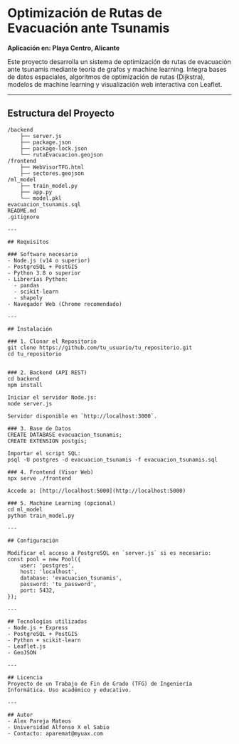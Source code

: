 
# Optimización de Rutas de Evacuación ante Tsunamis
**Aplicación en: Playa Centro, Alicante**

Este proyecto desarrolla un sistema de optimización de rutas de evacuación ante tsunamis mediante teoría de grafos y machine learning. Integra bases de datos espaciales, algoritmos de optimización de rutas (Dijkstra), modelos de machine learning y visualización web interactiva con Leaflet.

---

## Estructura del Proyecto

```
/backend
    ├── server.js
    ├── package.json
    ├── package-lock.json
    └── rutaEvacuacion.geojson
/frontend
    ├── WebVisorTFG.html
    ├── sectores.geojson
/ml_model
    ├── train_model.py
    ├── app.py
    └── model.pkl
evacuacion_tsunamis.sql
README.md
.gitignore

---

## Requisitos

### Software necesario
- Node.js (v14 o superior)
- PostgreSQL + PostGIS
- Python 3.8 o superior
- Librerías Python:
  - pandas
  - scikit-learn
  - shapely
- Navegador Web (Chrome recomendado)

---

## Instalación

### 1. Clonar el Repositorio
git clone https://github.com/tu_usuario/tu_repositorio.git
cd tu_repositorio


### 2. Backend (API REST)
cd backend
npm install

Iniciar el servidor Node.js:
node server.js

Servidor disponible en `http://localhost:3000`.

### 3. Base de Datos
CREATE DATABASE evacuacion_tsunamis;
CREATE EXTENSION postgis;

Importar el script SQL:
psql -U postgres -d evacuacion_tsunamis -f evacuacion_tsunamis.sql

### 4. Frontend (Visor Web)
npx serve ./frontend

Accede a: [http://localhost:5000](http://localhost:5000)

### 5. Machine Learning (opcional)
cd ml_model
python train_model.py

---

## Configuración

Modificar el acceso a PostgreSQL en `server.js` si es necesario:
const pool = new Pool({
    user: 'postgres',
    host: 'localhost',
    database: 'evacuacion_tsunamis',
    password: 'tu_password',
    port: 5432,
});

---

## Tecnologías utilizadas
- Node.js + Express
- PostgreSQL + PostGIS
- Python + scikit-learn
- Leaflet.js
- GeoJSON

---

## Licencia
Proyecto de un Trabajo de Fin de Grado (TFG) de Ingeniería Informática. Uso académico y educativo.

---

## Autor
- Alex Pareja Mateos
- Universidad Alfonso X el Sabio
- Contacto: aparemat@myuax.com